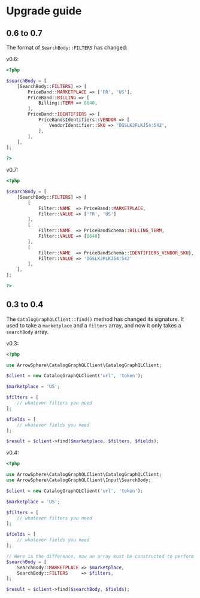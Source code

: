 # Upgrade guide

## 0.6 to 0.7

The format of ```SearchBody::FILTERS``` has changed:

v0.6:

```php
<?php

$searchBody = [
    [SearchBody::FILTERS] => [
        PriceBand::MARKETPLACE => ['FR', 'US'],
        PriceBand::BILLING => [
            Billing::TERM => 8640,
        ],
        PriceBand::IDENTIFIERS => [
            PriceBandsIdentifiers::VENDOR => [
                VendorIdentifier::SKU => 'DGSLKJFLKJ54:542',
            ],
        ],
    ],
];

?>
```

v0.7:

```php
<?php

$searchBody = [
    [SearchBody::FILTERS] => [
        [
            Filter::NAME  => PriceBand::MARKETPLACE,
            Filter::VALUE => ['FR', 'US']
        ],
        [
            Filter::NAME  => PriceBandSchema::BILLING_TERM,
            Filter::VALUE => [8640]
        ],
        [
            Filter::NAME  => PriceBandSchema::IDENTIFIERS_VENDOR_SKU},
            Filter::VALUE => 'DGSLKJFLKJ54:542'
        ],
    ],
];

?>
```

## 0.3 to 0.4

The ```CatalogGraphQLClient::find()``` method has changed its signature. It used to take a ```marketplace``` and
a ```filters``` array, and now it only takes a ```searchBody``` array.

v0.3:

```php
<?php

use ArrowSphere\CatalogGraphQLClient\CatalogGraphQLClient;

$client = new CatalogGraphQLClient('url', 'token');

$marketplace = 'US';

$filters = [
    // whatever filters you need
];

$fields = [
    // whatever fields you need
];

$result = $client->find($marketplace, $filters, $fields);

```

v0.4:

```php
<?php

use ArrowSphere\CatalogGraphQLClient\CatalogGraphQLClient;
use ArrowSphere\CatalogGraphQLClient\Input\SearchBody;

$client = new CatalogGraphQLClient('url', 'token');

$marketplace = 'US';

$filters = [
    // whatever filters you need
];

$fields = [
    // whatever fields you need
];

// Here is the difference, now an array must be constructed to perform the ```find()```:
$searchBody = [
    SearchBody::MARKETPLACE => $marketplace,
    SearchBody::FILTERS     => $filters,
];

$result = $client->find($searchBody, $fields);

```
